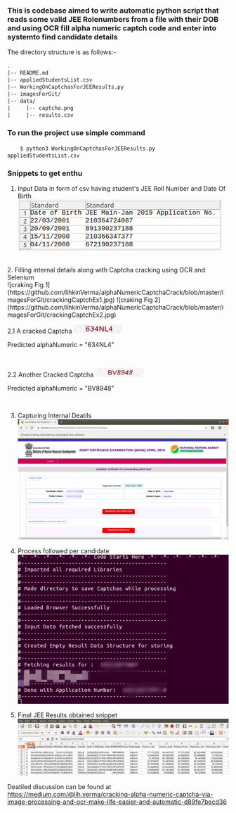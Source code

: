 
### This is codebase aimed to write automatic python script that reads some valid JEE Rolenumbers from a file with their DOB and using OCR fill alpha numeric captch code and enter into systemto find candidate details

The directory structure is as follows:-
```
.
|-- README.md
|-- appliedStudentsList.csv
|-- WorkingOnCaptchasForJEEResults.py
|-- imagesForGit/ 
|-- data/
|     |-- captcha.png
|     |-- results.csv
```

### To run the project use simple command
```
	$ python3 WorkingOnCaptchasForJEEResults.py appliedStudentsList.csv
```

### Snippets to get enthu
1. Input Data in form of csv having student's JEE Roll Number and Date Of Birth<br /> 
![Input Data in a csv having student's JEE Roll Number and Date Of Birth](https://github.com/lihkinVerma/alphaNumericCaptchaCrack/blob/master/imagesForGit/inputCSV.png)
<br /> 
2. Filling internal details along with Captcha cracking using OCR and Selenium<br /> 
![craking Fig 1](https://github.com/lihkinVerma/alphaNumericCaptchaCrack/blob/master/imagesForGit/crackingCaptchEx1.jpg) 
![craking Fig 2](https://github.com/lihkinVerma/alphaNumericCaptchaCrack/blob/master/imagesForGit/crackingCaptchEx2.jpg)

2.1 A cracked Captcha		![captch1](https://github.com/lihkinVerma/alphaNumericCaptchaCrack/blob/master/imagesForGit/634NL4.png)

Predicted alphaNumeric = "634NL4"

<br /> 

2.2 Another Cracked Captcha 	![captcha2](https://github.com/lihkinVerma/alphaNumericCaptchaCrack/blob/master/imagesForGit/BV8948.png)

Predicted alphaNumeric = "BV8948"

<br /> 

3. Capturing Internal Deatils<br /> 
![internalDeatils](https://github.com/lihkinVerma/alphaNumericCaptchaCrack/blob/master/imagesForGit/internalDeatilsCaptured.jpg)

4. Process followed per candidate<br /> 
![processFollowed](https://github.com/lihkinVerma/alphaNumericCaptchaCrack/blob/master/imagesForGit/processFollowed.jpg)

5. Final JEE Results obtained snippet<br /> 
![finalResults](https://github.com/lihkinVerma/alphaNumericCaptchaCrack/blob/master/imagesForGit/resultCSV.png)

 
Deatiled discussion can be found at https://medium.com/@lih.verma/cracking-alpha-numeric-captcha-via-image-processing-and-ocr-make-life-easier-and-automatic-d89fe7becd36

